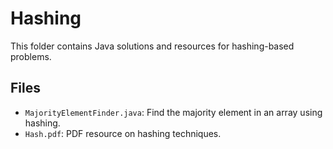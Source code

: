 # Hashing

This folder contains Java solutions and resources for hashing-based problems.

## Files

- `MajorityElementFinder.java`: Find the majority element in an array using hashing.
- `Hash.pdf`: PDF resource on hashing techniques. 